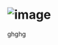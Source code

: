 # ![image](https://user-images.githubusercontent.com/90931685/177762448-8d6aeb42-38f5-419b-ab47-73c76d95bcba.png)
ghghg
